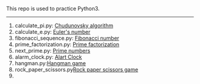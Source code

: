 This repo is used to practice Python3.

---

1. calculate_pi.py: [Chudunovsky algorithm](https://en.wikipedia.org/wiki/Chudnovsky_algorithm)
2. calculate_e.py: [Euler's number](https://en.wikipedia.org/wiki/E_(mathematical_constant))
3. fibonacci_sequence.py: [Fibonacci number](https://en.wikipedia.org/wiki/Fibonacci_number)
4. prime_factorization.py: [Prime factorization](https://www.calculatorsoup.com/calculators/math/prime-factors.php#:~:text=What%20is%20Prime%20Factorization%3F,also%20known%20as%20prime%20decomposition.)
5. next_prime.py: [Prime numbers](https://mathcs.clarku.edu/~djoyce/numbers/primes.html)
6. alarm_clock.py: [Alart Clock](https://data-flair.training/blogs/alarm-clock-python/)
7. hangman.py:[Hangman game](https://en.wikipedia.org/wiki/Hangman_(game))
8. rock_paper_scissors.py[Rock paper scissors game](https://en.wikipedia.org/wiki/Rock_paper_scissors)
9. 
